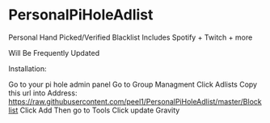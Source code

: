 # PersonalPiHoleAdlist
Personal Hand Picked/Verified Blacklist
Includes Spotify + Twitch + more

Will Be Frequently Updated



Installation:

Go to your pi hole admin panel
Go to Group Managment
Click Adlists
Copy this url into Address: https://raw.githubusercontent.com/peel1/PersonalPiHoleAdlist/master/Blocklist
Click Add
Then go to Tools
Click update Gravity
